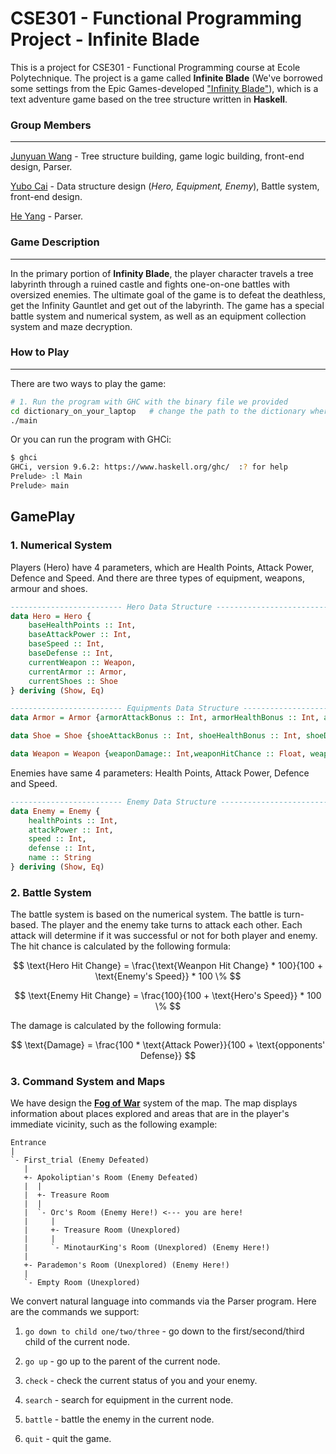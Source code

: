 # CSE301 - Functional Programming Project - Infinite Blade

This is a project for CSE301 - Functional Programming course at Ecole Polytechnique. The project is a game called **Infinite Blade** (We've borrowed some settings from the Epic Games-developed ["Infinity Blade"](https://en.wikipedia.org/wiki/Infinity_Blade)), which is a text adventure game based on the tree structure written in **Haskell**. 

### Group Members

---

[Junyuan Wang](https://github.com/frank2002/CSE301-Project/tree/main) - Tree structure building, game logic building, front-end design, Parser.

[Yubo Cai](https://github.com/yubocai-poly) - Data structure design (*Hero, Equipment, Enemy*), Battle system, front-end design.

[He Yang](https://github.com/yhecb) - Parser.

### Game Description

---

In the primary portion of **Infinity Blade**, the player character travels a tree labyrinth through a ruined castle and fights one-on-one battles with oversized enemies. The ultimate goal of the game is to defeat the deathless, get the Infinity Gauntlet and get out of the labyrinth. The game has a special battle system and numerical system, as well as an equipment collection system and maze decryption.

### How to Play
---
There are two ways to play the game:
```bash
# 1. Run the program with GHC with the binary file we provided
cd dictionary_on_your_laptop   # change the path to the dictionary where you put the binary file
./main
```
Or you can run the program with GHCi:
```bash
$ ghci
GHCi, version 9.6.2: https://www.haskell.org/ghc/  :? for help
Prelude> :l Main
Prelude> main
```

## GamePlay
### 1. Numerical System
Players (Hero) have 4 parameters, which are Health Points, Attack Power, Defence and Speed. And there are three types of equipment, weapons, armour and shoes.
```haskell
------------------------- Hero Data Structure -------------------------
data Hero = Hero {
    baseHealthPoints :: Int,
    baseAttackPower :: Int,
    baseSpeed :: Int,
    baseDefense :: Int,
    currentWeapon :: Weapon,
    currentArmor :: Armor,
    currentShoes :: Shoe
} deriving (Show, Eq)

------------------------- Equipments Data Structure -------------------------
data Armor = Armor {armorAttackBonus :: Int, armorHealthBonus :: Int, armorDefense :: Int, armorName :: String } deriving (Show,Eq)

data Shoe = Shoe {shoeAttackBonus :: Int, shoeHealthBonus :: Int, shoeDefense :: Int, shoeSpeed::Int, shoeName :: String } deriving (Show,Eq)

data Weapon = Weapon {weaponDamage:: Int,weaponHitChance :: Float, weaponName :: String } deriving (Show,Eq)
```
Enemies have same 4 parameters: Health Points, Attack Power, Defence and Speed.
```haskell
------------------------- Enemy Data Structure -------------------------
data Enemy = Enemy {
    healthPoints :: Int,
    attackPower :: Int,
    speed :: Int,
    defense :: Int,
    name :: String
} deriving (Show, Eq)
``` 
### 2. Battle System
The battle system is based on the numerical system. The battle is turn-based. The player and the enemy take turns to attack each other. Each attack will determine if it was successful or not for both player and enemy. The hit chance is calculated by the following formula:

$$
\text{Hero Hit Change} = \frac{\text{Weanpon Hit Change} * 100}{100 + \text{Enemy's Speed}} * 100 \%
$$

$$
\text{Enemy Hit Change} = \frac{100}{100 + \text{Hero's Speed}} * 100 \%
$$

The damage is calculated by the following formula:

$$
\text{Damage} = \frac{100 * \text{Attack Power}}{100 + \text{opponents' Defense}}
$$

### 3. Command System and Maps
We have design the [**Fog of War**](https://en.wikipedia.org/wiki/Fog_of_war) system of the map. The map displays information about places explored and areas that are in the player's immediate vicinity, such as the following example:
```
Entrance
|
`- First_trial (Enemy Defeated)
   |
   +- Apokoliptian's Room (Enemy Defeated)
   |  |
   |  +- Treasure Room
   |  |
   |  `- Orc's Room (Enemy Here!) <--- you are here!
   |     |
   |     +- Treasure Room (Unexplored)
   |     |
   |     `- MinotaurKing's Room (Unexplored) (Enemy Here!)
   |
   +- Parademon's Room (Unexplored) (Enemy Here!)
   |
   `- Empty Room (Unexplored)
```
We convert natural language into commands via the Parser program. Here are the commands we support:

1. `go down to child one/two/three` - go down to the first/second/third child of the current node.

2. `go up` - go up to the parent of the current node.

3. `check` - check the current status of you and your enemy.

4. `search` - search for equipment in the current node.

5. `battle` - battle the enemy in the current node.

6. `quit` - quit the game.
